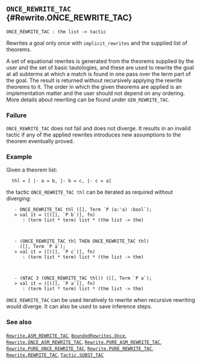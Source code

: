 ## `ONCE_REWRITE_TAC` {#Rewrite.ONCE_REWRITE_TAC}


```
ONCE_REWRITE_TAC : thm list -> tactic
```



Rewrites a goal only once with `implicit_rewrites` and the supplied list
of theorems.


A set of equational rewrites is generated from the theorems supplied
by the user and the set of basic tautologies, and these are used to
rewrite the goal at all subterms at which a match is found in one pass
over the term part of the goal. The result is returned without
recursively applying the rewrite theorems to it. The order in which
the given theorems are applied is an implementation matter and the user
should not depend on any ordering. More details about rewriting can be
found under `GEN_REWRITE_TAC`.

### Failure

`ONCE_REWRITE_TAC` does not fail and does not diverge. It results in
an invalid tactic if any of the applied rewrites introduces new
assumptions to the theorem eventually proved.

### Example

Given a theorem list:
    
      thl = [ |- a = b, |- b = c, |- c = a]
    
the tactic `ONCE_REWRITE_TAC thl` can be iterated as
required without diverging:
    
       - ONCE_REWRITE_TAC thl ([], Term `P (a:'a) :bool`);
       > val it = ([([], `P b`)], fn)
          : (term list * term) list * (thm list -> thm)
    

    
       - (ONCE_REWRITE_TAC thl THEN ONCE_REWRITE_TAC thl)
         ([], Term `P a`);
       > val it = ([([], `P c`)], fn)
          : (term list * term) list * (thm list -> thm)
    

    
       - (NTAC 3 (ONCE_REWRITE_TAC thl)) ([], Term `P a`);
       > val it = ([([], `P a`)], fn)
          : (term list * term) list * (thm list -> thm)
    




`ONCE_REWRITE_TAC` can be used iteratively to rewrite when recursive
rewriting would diverge.  It can also be used to save inference steps.

### See also

[`Rewrite.ASM_REWRITE_TAC`](#Rewrite.ASM_REWRITE_TAC), [`BoundedRewrites.Once`](#BoundedRewrites.Once), [`Rewrite.ONCE_ASM_REWRITE_TAC`](#Rewrite.ONCE_ASM_REWRITE_TAC), [`Rewrite.PURE_ASM_REWRITE_TAC`](#Rewrite.PURE_ASM_REWRITE_TAC), [`Rewrite.PURE_ONCE_REWRITE_TAC`](#Rewrite.PURE_ONCE_REWRITE_TAC), [`Rewrite.PURE_REWRITE_TAC`](#Rewrite.PURE_REWRITE_TAC), [`Rewrite.REWRITE_TAC`](#Rewrite.REWRITE_TAC), [`Tactic.SUBST_TAC`](#Tactic.SUBST_TAC)

